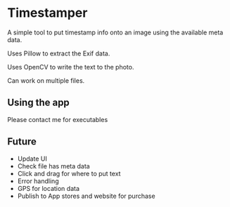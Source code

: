 # Timestamper
A simple tool to put timestamp info onto an image using the available meta data.

Uses Pillow to extract the Exif data.

Uses OpenCV to write the text to the photo.

Can work on multiple files.

## Using the app
Please contact me for executables

## Future
- Update UI
- Check file has meta data
- Click and drag for where to put text
- Error handling
- GPS for location data
- Publish to App stores and website for purchase
